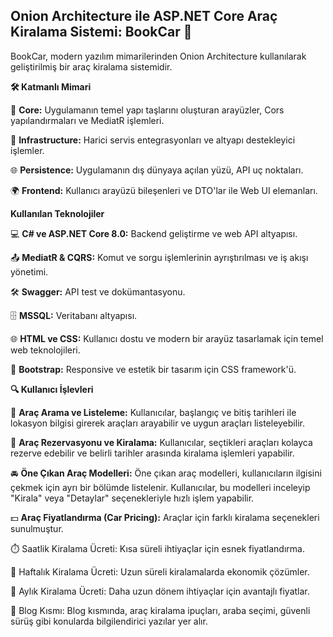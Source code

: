 ## Onion Architecture ile ASP.NET Core Araç Kiralama Sistemi: BookCar 🚗

BookCar, modern yazılım mimarilerinden Onion Architecture kullanılarak geliştirilmiş bir araç kiralama sistemidir.


**🛠️ Katmanlı Mimari**


🧩 **Core:** Uygulamanın temel yapı taşlarını oluşturan arayüzler, Cors yapılandırmaları ve MediatR işlemleri.

🔗 **Infrastructure:** Harici servis entegrasyonları ve altyapı destekleyici işlemler.

🌐 **Persistence:** Uygulamanın dış dünyaya açılan yüzü, API uç noktaları.

🌍 **Frontend:** Kullanıcı arayüzü bileşenleri ve DTO'lar ile Web UI elemanları.


**Kullanılan Teknolojiler**


💻 **C# ve ASP.NET Core 8.0:** Backend geliştirme ve web API altyapısı.

📤 **MediatR & CQRS:** Komut ve sorgu işlemlerinin ayrıştırılması ve iş akışı yönetimi.

🛠️ **Swagger:** API test ve dokümantasyonu.

🗄️ **MSSQL:** Veritabanı altyapısı.

🌐 **HTML ve CSS:** Kullanıcı dostu ve modern bir arayüz tasarlamak için temel web teknolojileri.

🎨 **Bootstrap:** Responsive ve estetik bir tasarım için CSS framework'ü.


**🔍 Kullanıcı İşlevleri**


📅 **Araç Arama ve Listeleme:** Kullanıcılar, başlangıç ve bitiş tarihleri ile lokasyon bilgisi girerek araçları arayabilir ve uygun araçları listeleyebilir.

🚗 **Araç Rezervasyonu ve Kiralama:** Kullanıcılar, seçtikleri araçları kolayca rezerve edebilir ve belirli tarihler arasında kiralama işlemleri yapabilir.

🚘 **Öne Çıkan Araç Modelleri:** Öne çıkan araç modelleri, kullanıcıların ilgisini çekmek için ayrı bir bölümde listelenir. Kullanıcılar, bu modelleri inceleyip "Kirala" veya "Detaylar" seçenekleriyle hızlı işlem yapabilir.

💵 **Araç Fiyatlandırma (Car Pricing):** Araçlar için farklı kiralama seçenekleri sunulmuştur.

⏱️ Saatlik Kiralama Ücreti: Kısa süreli ihtiyaçlar için esnek fiyatlandırma.

📆 Haftalık Kiralama Ücreti: Uzun süreli kiralamalarda ekonomik çözümler.

📅 Aylık Kiralama Ücreti: Daha uzun dönem ihtiyaçlar için avantajlı fiyatlar.

📖 Blog Kısmı: Blog kısmında, araç kiralama ipuçları, araba seçimi, güvenli sürüş gibi konularda bilgilendirici yazılar yer alır.
